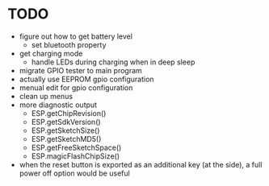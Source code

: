 TODO
====

- figure out how to get battery level
  - set bluetooth property
- get charging mode
  - handle LEDs during charging when in deep sleep
- migrate GPIO tester to main program
- actually use EEPROM gpio configuration
- menual edit for gpio configuration
- clean up menus
- more diagnostic output
  - ESP.getChipRevision()
  - ESP.getSdkVersion()
  - ESP.getSketchSize()
  - ESP.getSketchMD5()
  - ESP.getFreeSketchSpace()
  - ESP.magicFlashChipSize()
- when the reset button is exported as an additional key (at the side),
  a full power off option would be useful

